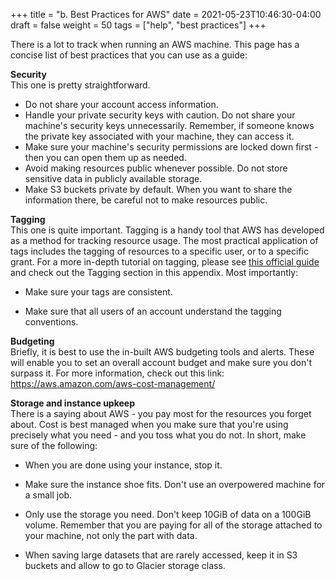 +++
title = "b. Best Practices for AWS"
date = 2021-05-23T10:46:30-04:00
draft = false 
weight = 50
tags = ["help", "best practices"]
+++

There is a lot to track when running an AWS machine. This page has a concise list of best practices that you can use as a guide:

**Security**  
    This one is pretty straightforward.

- Do not share your account access information.
- Handle your private security keys with caution. Do not share your machine's security keys unnecessarily. Remember, if someone knows the private key associated with your machine, they can access it.
- Make sure your machine's security permissions are locked down first - then you can open them up as needed.
- Avoid making resources public whenever possible. Do not store sensitive data in publicly available storage.
- Make S3 buckets private by default. When you want to share the information there, be careful not to make resources public.

**Tagging**  
    This one is quite important. Tagging is a handy tool that AWS has developed as a method for tracking resource usage. The most practical application of tags includes the tagging of resources to a specific user, or to a specific grant. For a more in-depth tutorial on tagging, please see [this official guide](https://docs.aws.amazon.com/AWSEC2/latest/UserGuide/Using_Tags.html) and check out the Tagging section in this appendix. Most importantly:

- Make sure your tags are consistent.

- Make sure that all users of an account understand the tagging conventions.

**Budgeting**  
    Briefly, it is best to use the in-built AWS budgeting tools and alerts. These will enable you to set an overall account budget and make sure you don't surpass it. 
    For more information, check out this link: https://aws.amazon.com/aws-cost-management/

**Storage and instance upkeep**  
    There is a saying about AWS - you pay most for the resources you forget about. Cost is best managed when you make sure that you're using precisely what you need - and you toss what you do not. In short, make sure of the following:

- When you are done using your instance, stop it.

- Make sure the instance shoe fits. Don't use an overpowered machine for a small job.

- Only use the storage you need. Don't keep 10GiB of data on a 100GiB volume. Remember that you are paying for all of the storage attached to your machine, not only the part with data. 

- When saving large datasets that are rarely accessed, keep it in S3 buckets and allow to go to Glacier storage class.
